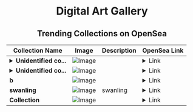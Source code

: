 <div align="center">

# Digital Art Gallery

## Trending Collections on OpenSea

| Collection Name                       | Image                                                                                     | Description                       | OpenSea Link                                                                                          |
|---------------------------------------|-------------------------------------------------------------------------------------------|-----------------------------------|--------------------------------------------------------------------------------------------------------|
| **<details><summary>Unidentified co...</summary>Unidentified contract 42a0d900-7d0f-4a62-96cb-9804f93444bf</details>** | ![Image](https://i.seadn.io/s/raw/files/a837708742ad8afcb35eb60ba787976d.jpg?w=500&auto=format?w=200&auto=format) |  | <details><summary>Link</summary>[Unidentified contract 42a0d900-7d0f-4a62-96cb-9804f93444bf](https://opensea.io/collection/unidentified-contract-42a0d900-7d0f-4a62-96cb-9804)</details> |
| **<details><summary>Unidentified co...</summary>Unidentified contract 613dfc1a-885e-45a1-8d72-65c7fb772aad</details>** | ![Image](https://i.seadn.io/s/raw/files/e9acf51ddce687ccf33c485e916aec1b.jpg?w=500&auto=format?w=200&auto=format) |  | <details><summary>Link</summary>[Unidentified contract 613dfc1a-885e-45a1-8d72-65c7fb772aad](https://opensea.io/collection/unidentified-contract-613dfc1a-885e-45a1-8d72-65c7)</details> |
| **b** | ![Image](https://i.seadn.io/s/raw/files/2e51f0ced806697ab50f64bcf41b01fe.jpg?w=500&auto=format?w=200&auto=format) |  | <details><summary>Link</summary>[b](https://opensea.io/collection/b-12958)</details> |
| **swanling** | ![Image](https://i.seadn.io/s/raw/files/c186de177715649455e5e0489e4c157d.png?w=500&auto=format?w=200&auto=format) | swanling | <details><summary>Link</summary>[swanling](https://opensea.io/collection/swanling-2)</details> |
| **Collection** | ![Image](https://i.seadn.io/s/raw/files/cf57d187551dd413e4295042fa0b97b2.jpg?w=500&auto=format?w=200&auto=format) |  | <details><summary>Link</summary>[Collection](https://opensea.io/collection/collection-2141)</details> |

</div>